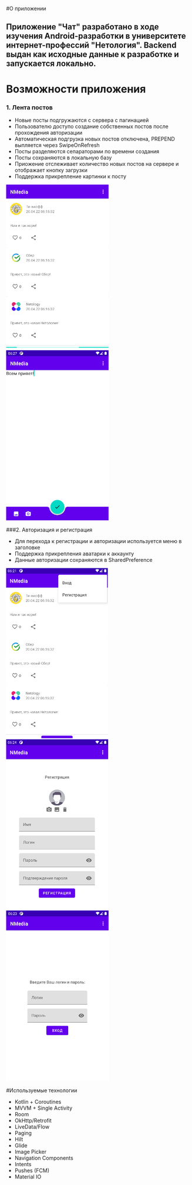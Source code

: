#О приложении

Приложение "Чат" разработано в ходе изучения Android-разработки в университете интернет-профессий "Нетология".
Backend выдан как исходные данные к разработке и запускается локально.
---

# Возможности приложения
### 1. Лента постов
- Новые посты подгружаются с сервера с пагинацией
- Пользователю доступо создание собственных постов после прохождения авторизации
- Автоматическая подгрузка новых постов отключена, PREPEND выпляется через SwipeOnRefresh
- Посты разделяются сепараторами по времени создания
- Посты сохраняются в локальную базу
- Приожение отслеживает количество новых постов на сервере и отображает кнопку загрузки
- Поддержка прикрепление картинки к посту

![Posts](raw/preview/Posts.png)![NewPost](raw/preview/NewPost.png)

###2. Авторизация и регистрация
- Для перехода к регистрации и авторизации используется меню в заголовке
- Поддержка прикрепления аватарки к аккаунту
- Данные авторизации сохраняются в SharedPreference

![Posts_menu](raw/preview/Posts_menu.png)![Registration](raw/preview/Registration.png)![Auth](raw/preview/Auth.png)

#Используемые технологии
- Kotlin + Coroutines
- MVVM + Single Activity
- Room
- OkHttp/Retrofit
- LiveData/Flow
- Paging
- Hilt
- Glide
- Image Picker
- Navigation Components
- Intents
- Pushes (FCM)
- Material IO
